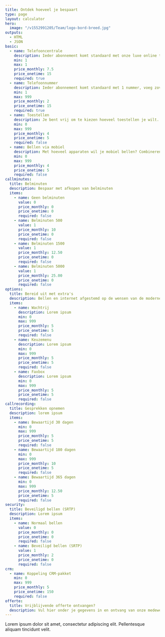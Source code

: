 ```yaml
---
title: Ontdek hoeveel je bespaart
type: page
layout: calculator
hero:
  image: "/v1552991205/Team/logo-bord-breed.jpg"
outputs:
  - HTML
  - JSON
basic:
  - name: Telefooncentrale
    description: Ieder abonnement komt standaard met onze luxe online telefooncentrale
    min: 1
    max: 1
    price_monthly: 7.5
    price_onetime: 15
    required: true
  - name: Telefoonnummer
    description: Ieder abonnement komt standaard met 1 nummer, voeg zoveel extra numers toe als je wilt.
    min: 1
    max: 999
    price_monthly: 2
    price_onetime: 15
    required: true
  - name: Toestellen
    description: Je bent vrij om te kiezen hoeveel toestellen je wilt. Liever enkel via mobiel bellen? Geen probleem.
    min: 0
    max: 999
    price_monthly: 4
    price_onetime: 5
    required: false
  - name: Bellen via mobiel
    description: Met hoeveel apparaten wil je mobiel bellen? Combineren met vaste toestellen is ook mogelijk.
    min: 0
    max: 999
    price_monthly: 4
    price_onetime: 5
    required: false
callminutes:
  title: Belminuten
  description: Bespaar met afkopen van belminuten
  items:
    - name: Geen belminuten
      value: 0
      price_monthly: 0
      price_onetime: 0
      required: false
    - name: Belminuten 500
      value: 1
      price_monthly: 10
      price_onetime: 0
      required: false
    - name: Belminuten 1500
      value: 1
      price_monthly: 12.50
      price_onetime: 0
      required: false
    - name: Belminuten 5000
      value: 1
      price_monthly: 25.00
      price_onetime: 0
      required: false
options:
  title: Bereid uit met extra's
  description: Bellen en internet afgestemd op de wensen van de moderne ondernemer
  items:
    - name: Wachtrij
      description: Lorem ipsum
      min: 0
      max: 999
      price_monthly: 5
      price_onetime: 5
      required: false
    - name: Keuzemenu
      description: Lorem ipsum
      min: 0
      max: 999
      price_monthly: 5
      price_onetime: 5
      required: false
    - name: Faxbox
      description: Lorem ipsum
      min: 0
      max: 999
      price_monthly: 5
      price_onetime: 5
      required: false
callrecording:
  title: Gesprekken opnemen
  description: lorem ipsum
  items:
    - name: Bewaartijd 30 dagen
      min: 0
      max: 999
      price_monthly: 5
      price_onetime: 5
      required: false
    - name: Bewaartijd 180 dagen
      min: 0
      max: 999
      price_monthly: 10
      price_onetime: 5
      required: false
    - name: Bewaartijd 365 dagen
      min: 0
      max: 999
      price_monthly: 12.50
      price_onetime: 5
      required: false
security:
  title: Beveiligd bellen (SRTP)
  description: Lorem ipsum
  items:
    - name: Normaal bellen
      value: 0
      price_monthly: 0
      price_onetime: 0
      required: false
    - name: Beveiligd bellen (SRTP)
      value: 1
      price_monthly: 2
      price_onetime: 0
      required: false
crm:
  - name: Koppeling CRM-pakket
    min: 0
    max: 999
    price_monthly: 5
    price_onetime: 150
    required: false
offerte:
  title: Vrijblijvende offerte ontvangen?
  description: Vul hier onder je gegevens in en ontvang van onze medewerkers een vrijblijvende offerte op basis van bovenstaande wensen.
---
```


Lorem ipsum dolor sit amet, consectetur adipiscing elit. Pellentesque aliquam tincidunt velit.
